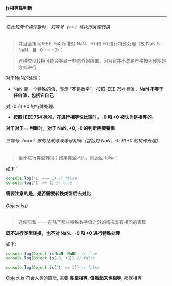#### js相等性判断
---

###### 在比较两个操作数时，双等号（==）将执行类型转换
> 并且会按照 IEEE 754 标准对 NaN、-0 和 +0 进行特殊处理（故 NaN != NaN，且 -0 == +0）；

> 这种类型转换可能会导致一些意外的结果，因为它并不总是严格按照预期的方式进行

对于NaN的处理：   
- NaN 是一个特殊的值，表示 “不是数字”。按照 IEEE 754 标准，**NaN 不等于任何值，包括它自己**

对 -0 和 +0 的特殊处理:   
- **按照 IEEE 754 标准，在进行相等性比较时，-0 和 +0 被认为是相等的。**   

**对于对于`==` 判断时，对于 NaN, +0, -0 的判断需要警惕**



###### 三等号（===）做的比较与双等号相同（包括对 NaN、-0 和 +0 的特殊处理）

> 但不进行类型转换；如果类型不同，则返回 false；

如下：

```js
console.log('1' === 1) // false
console.log('1' == 1) // true
```

**需要注意的是，是否需要转换类型后去对比**



###### Object.is() 
> 这使它和 === 在除了那些特殊数字值之外的情况具有相同的表现   

**既不进行类型转换，也不对 NaN、-0 和 +0 进行特殊处理**

如下:   

```js
console.log(Object.is(NaN, NaN)) // true
console.log(Object.is(-0, +0)) // false

console.log(Object.is('1' == 1)) // false
```

Object.is 符合人类的直觉, 需要 **类型相等**, **值看起来也相等**, 那就相等
